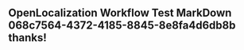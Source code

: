 <properties
ms.topic="hero-topic"
ms.test1="hero-topic"
ms.test2="test"/>


## OpenLocalization Workflow Test MarkDown 068c7564-4372-4185-8845-8e8fa4d6db8b thanks!



<!--HONumber=Aug16_HO1-->



